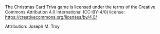 The Christmas Card Triva game is licensed under the terms of the Creative Commons Attribution 4.0 International (CC-BY-4/0) license: https://creativecommons.org/licenses/by/4.0/

Attribution:  Joseph M. Troy
